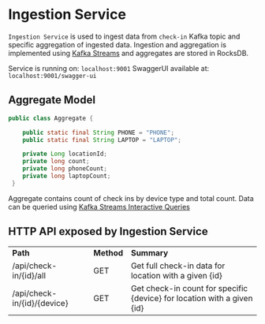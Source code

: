 # Ingestion Service

```Ingestion Service``` is used to ingest data from ```check-in``` Kafka topic and specific aggregation of ingested data.
Ingestion and aggregation is implemented using [Kafka Streams](https://kafka.apache.org/documentation/streams/) and aggregates are stored in RocksDB.

Service is running on: ```localhost:9001```
SwaggerUI available at: ```localhost:9001/swagger-ui```

## Aggregate Model

```java
public class Aggregate {

    public static final String PHONE = "PHONE";
    public static final String LAPTOP = "LAPTOP";

    private Long locationId;
    private long count;
    private long phoneCount;
    private long laptopCount;
 }
```

Aggregate contains count of check ins by device type and total count. Data can be queried using [Kafka Streams Interactive Queries](https://docs.confluent.io/current/streams/developer-guide/interactive-queries.html)

## HTTP API exposed by Ingestion Service

<table>
  <tr>
    <td><b>Path</b></td>
    <td><b>Method</b></td>
    <td><b>Summary</b></td>
  </tr>
  <tr>
    <td>/api/check-in/{id}/all</td>
    <td>GET</td>
    <td>Get full check-in data for location with a given {id}</td>
  </tr>
  <tr>
    <td>/api/check-in/{id}/{device}</td>
    <td>GET</td>
    <td>Get check-in count for specific {device} for location with a given {id}</td>
  </tr>
</table>
